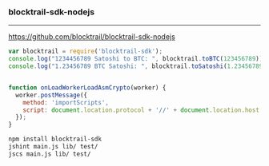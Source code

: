 ### blocktrail-sdk-nodejs
---
https://github.com/blocktrail/blocktrail-sdk-nodejs

```js
var blocktrail = require('blocktrail-sdk');
console.log("1234456789 Satoshi to BTC: ", blocktrail.toBTC(123456789));
console.log("1.23456789 BTC Satoshi: ", blocktrail.toSatoshi(1.23456789));


function onLoadWorkerLoadAsmCrypto(worker) {
  worker.postMessage({
    method: 'importScripts',
    script: document.location.protocol + '//' + document.location.host + '/build/asmcrypto.min.js'
  });
}
```

```sh
npm install blocktrail-sdk
jshint main.js lib/ test/
jscs main.js lib/ test/
```

```
```


